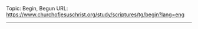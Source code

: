 Topic: Begin, Begun
URL: https://www.churchofjesuschrist.org/study/scriptures/tg/begin?lang=eng

---

